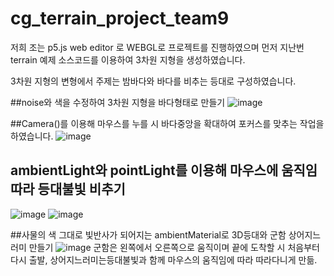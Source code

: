 # cg_terrain_project_team9

저희 조는 p5.js web editor 로 WEBGL로 프로젝트를 진행하였으며 
먼저 지난번 terrain 예제 소스코드를 이용하여 3차원 지형을 생성하였습니다.

3차원 지형의 변형에서 주제는 밤바다와 바다를 비추는 등대로 구성하였습니다.


##noise와 색을 수정하여 3차원 지형을 바다형태로 만들기
![image](https://user-images.githubusercontent.com/83346568/161428615-34b05ce8-420f-4fbf-b779-10610c0acaba.png)

##Camera()를 이용해 마우스를 누를 시 바다중앙을 확대하여 포커스를 맞추는 작업을 하였습니다.
![image](https://user-images.githubusercontent.com/83346568/161428694-1fba206d-d8be-4c74-a817-6bd0e766ee7d.png)

## ambientLight와 pointLight를 이용해 마우스에 움직임 따라 등대불빛 비추기
![image](https://user-images.githubusercontent.com/83346568/161428931-c349262b-740f-4b66-9568-6c586283ff34.png)
![image](https://user-images.githubusercontent.com/83346568/161428949-2318d2da-b6bf-431d-8663-b6e95104cf00.png)

##사물의 색 그대로 빛반사가 되어지는 ambientMaterial로 3D등대와 군함 상어지느러미 만들기
![image](https://user-images.githubusercontent.com/83346568/161429026-7e1ce90b-f12e-4487-a9af-d8fbeadf85fe.png)
군함은 왼쪽에서 오른쪽으로 움직이며 끝에 도착할 시 처음부터 다시 출발,
상어지느러미는등대불빛과 함께 마우스의 움직임에 따라 따라다니게 만듦.

